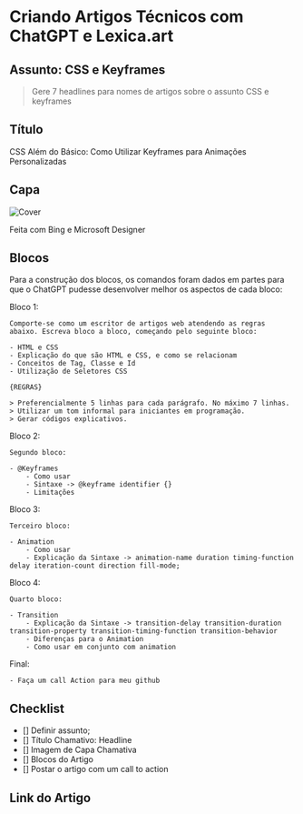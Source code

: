# Criando Artigos Técnicos com ChatGPT e Lexica.art

## Assunto: CSS e Keyframes

> Gere 7 headlines para nomes de artigos sobre o assunto CSS e keyframes

## Título

CSS Além do Básico: Como Utilizar Keyframes para Animações Personalizadas

## Capa

![Cover](./CSSKeyframes.gif)

Feita com Bing e Microsoft Designer

## Blocos

Para a construção dos blocos, os comandos foram dados em partes para que o ChatGPT pudesse desenvolver melhor os aspectos de cada bloco:

Bloco 1:

    Comporte-se como um escritor de artigos web atendendo as regras abaixo. Escreva bloco a bloco, começando pelo seguinte bloco:

    - HTML e CSS
    - Explicação do que são HTML e CSS, e como se relacionam
    - Conceitos de Tag, Classe e Id
    - Utilização de Seletores CSS

    {REGRAS}

    > Preferencialmente 5 linhas para cada parágrafo. No máximo 7 linhas.
    > Utilizar um tom informal para iniciantes em programação.
    > Gerar códigos explicativos.

Bloco 2:

    Segundo bloco:

    - @Keyframes
        - Como usar
        - Sintaxe -> @keyframe identifier {}
        - Limitações

Bloco 3:

    Terceiro bloco:

    - Animation
        - Como usar
        - Explicação da Sintaxe -> animation-name duration timing-function delay iteration-count direction fill-mode;

Bloco 4:

    Quarto bloco:

    - Transition
        - Explicação da Sintaxe -> transition-delay transition-duration transition-property transition-timing-function transition-behavior
        - Diferenças para o Animation
        - Como usar em conjunto com animation

Final:

    - Faça um call Action para meu github

## Checklist

- [] Definir assunto;
- [] Título Chamativo: Headline
- [] Imagem de Capa Chamativa
- [] Blocos do Artigo
- [] Postar o artigo com um call to action

## Link do Artigo
